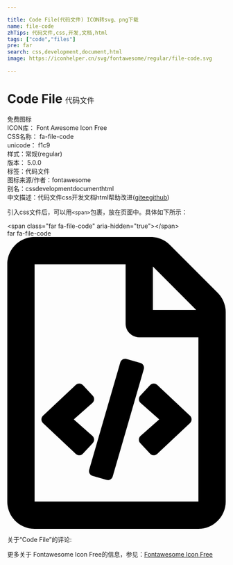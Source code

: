 ```yaml
---

title: Code File(代码文件) ICON转svg、png下载
name: file-code
zhTips: 代码文件,css,开发,文档,html
tags: ["code","files"]
pre: far
search: css,development,document,html
image: https://iconhelper.cn/svg/fontawesome/regular/file-code.svg

---
```


# Code File  <small style="font-size: 60%;font-weight: 100">代码文件</small>


<div class="detail-page">
<p>
<span><span class="badge-success badge">免费图标</span> </span>
<br/>
<span>
ICON库：
<span class="badge-secondary badge">Font Awesome Icon Free</span> 
</span>
<br/>
<span>
CSS名称：
<span class="badge-secondary badge">fa-file-code</span> 
</span>
<br/>
<span>
unicode：
<span class="badge-secondary badge">f1c9</span> 
<copy-btn content='f1c9' btn-title=""></copy-btn>
<copy-btn :content='String.fromCodePoint(parseInt("f1c9", 16))' btn-title="复制U"></copy-btn>
</span><br/><span>样式：<span class="badge-light badge">常规(regular)</span></span>
<br/>
<span>
版本：
<span class="badge-secondary badge">5.0.0</span> 
</span><br/><span>标签：<span class="badge-light badge"><router-link to="/tags/code.html">代码</router-link></span><span class="badge-light badge"><router-link to="/tags/files.html">文件</router-link></span></span>
<br/>
<span>图标来源/作者：<span class="badge-light badge">fontawesome</span></span> 
<br/>
<span>别名：<span class="badge-light badge">css</span><span class="badge-light badge">development</span><span class="badge-light badge">document</span><span class="badge-light badge">html</span></span><br/><span class="zh-detail">中文描述：<span class="badge-primary badge">代码文件</span><span class="badge-primary badge">css</span><span class="badge-primary badge">开发</span><span class="badge-primary badge">文档</span><span class="badge-primary badge">html</span><span class="help-link"><span>帮助改进</span>(<a href="https://gitee.com/liuwave/icon-helper/edit/master/json/fontawesome/regular/file-code.json" target="_blank" rel="noopener noreferrer">gitee</a><a href="https://github.com/liuwave/icon-helper/edit/master/json/fontawesome/regular/file-code.json" target="_blank" rel="noopener noreferrer">github</a></span>)</span><br/>
</p>
</div>
<div class="alert alert-dark">
  <i class="far fa-file-code fa-xs"></i>
  <i class="far fa-file-code fa-sm"></i>
  <i class="far fa-file-code fa-lg"></i>
  <i class="far fa-file-code fa-2x"></i>
  <i class="far fa-file-code fa-3x"></i>
  <i class="far fa-file-code fa-5x"></i>
  <i class="far fa-file-code fa-7x"></i>
</div>
<div>
  <p>引入css文件后，可以用<code>&lt;span&gt;</code>包裹，放在页面中。具体如下所示：    
  </p>
  <div class="alert alert-primary" style="font-size: 14px">
    &lt;span class="far fa-file-code" aria-hidden="true"&gt;&lt;/span&gt;
    <copy-btn content='<span class="far fa-file-code" aria-hidden="true"></span>'></copy-btn>
  </div>
  <div class="alert alert-secondary">
    <i class="far fa-file-code"
    style="font-size: 24px"
    aria-hidden="true"></i> far fa-file-code
    <copy-btn content="far fa-file-code" btn-title="复制图标名称"></copy-btn>
  </div>
</div>
<div id="svg" class="svg-wrap">
<svg xmlns="http://www.w3.org/2000/svg" viewBox="0 0 384 512"><path d="M149.9 349.1l-.2-.2-32.8-28.9 32.8-28.9c3.6-3.2 4-8.8.8-12.4l-.2-.2-17.4-18.6c-3.4-3.6-9-3.7-12.4-.4l-57.7 54.1c-3.7 3.5-3.7 9.4 0 12.8l57.7 54.1c1.6 1.5 3.8 2.4 6 2.4 2.4 0 4.8-1 6.4-2.8l17.4-18.6c3.3-3.5 3.1-9.1-.4-12.4zm220-251.2L286 14C277 5 264.8-.1 252.1-.1H48C21.5 0 0 21.5 0 48v416c0 26.5 21.5 48 48 48h288c26.5 0 48-21.5 48-48V131.9c0-12.7-5.1-25-14.1-34zM256 51.9l76.1 76.1H256zM336 464H48V48h160v104c0 13.3 10.7 24 24 24h104zM209.6 214c-4.7-1.4-9.5 1.3-10.9 6L144 408.1c-1.4 4.7 1.3 9.6 6 10.9l24.4 7.1c4.7 1.4 9.6-1.4 10.9-6L240 231.9c1.4-4.7-1.3-9.6-6-10.9zm24.5 76.9l.2.2 32.8 28.9-32.8 28.9c-3.6 3.2-4 8.8-.8 12.4l.2.2 17.4 18.6c3.3 3.5 8.9 3.7 12.4.4l57.7-54.1c3.7-3.5 3.7-9.4 0-12.8l-57.7-54.1c-3.5-3.3-9.1-3.2-12.4.4l-17.4 18.6c-3.3 3.5-3.1 9.1.4 12.4z"/></svg>
</div>
<detail full-name='fa-file-code'></detail>
<div>
<p>关于“Code File”的评论:</p>
</div>
<Vssue title="关于“Code File”的评论" ></Vssue>    
<div><p>更多关于  Fontawesome Icon Free的信息，参见：<a target="_blank" href="https://iconhelper.cn/fontawesome.html">Fontawesome Icon Free</a>
</p></div>
